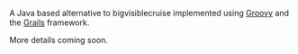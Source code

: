 A Java based alternative to bigvisiblecruise implemented using [Groovy](http://groovy.codehaus.org) and the [Grails](http://grails.org/) framework.

More details coming soon.
